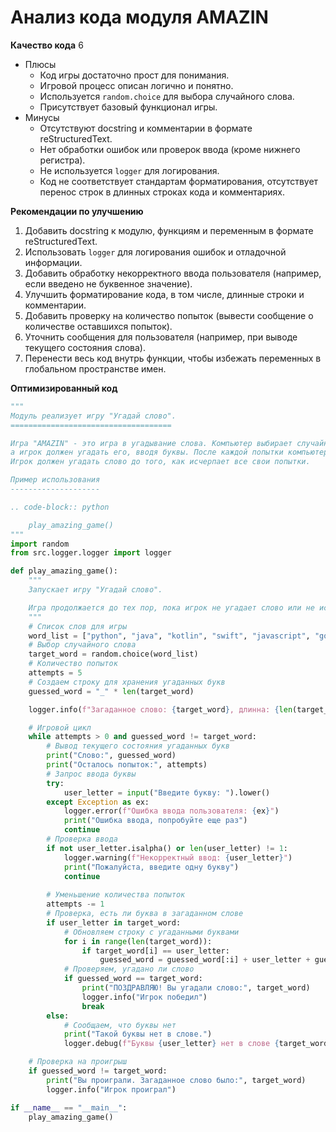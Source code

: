 # Анализ кода модуля AMAZIN

**Качество кода**
6
 -  Плюсы
    - Код игры достаточно прост для понимания.
    - Игровой процесс описан логично и понятно.
    - Используется `random.choice` для выбора случайного слова.
    - Присутствует базовый функционал игры.
 -  Минусы
    - Отсутствуют docstring и комментарии в формате reStructuredText.
    - Нет обработки ошибок или проверок ввода (кроме нижнего регистра).
    - Не используется `logger` для логирования.
    - Код не соответствует стандартам форматирования, отсутствует перенос строк в длинных строках кода и комментариях.

**Рекомендации по улучшению**
1. Добавить docstring к модулю, функциям и переменным в формате reStructuredText.
2. Использовать `logger` для логирования ошибок и отладочной информации.
3. Добавить обработку некорректного ввода пользователя (например, если введено не буквенное значение).
4. Улучшить форматирование кода, в том числе, длинные строки и комментарии.
5. Добавить проверку на количество попыток (вывести сообщение о количестве оставшихся попыток).
6. Уточнить сообщения для пользователя (например, при выводе текущего состояния слова).
7. Перенести весь код внутрь функции, чтобы избежать переменных в глобальном пространстве имен.

**Оптимизированный код**
```python
"""
Модуль реализует игру "Угадай слово".
====================================

Игра "AMAZIN" - это игра в угадывание слова. Компьютер выбирает случайное слово из заранее определенного списка,
а игрок должен угадать его, вводя буквы. После каждой попытки компьютер сообщает, есть ли введенная буква в слове и на какой позиции.
Игрок должен угадать слово до того, как исчерпает все свои попытки.

Пример использования
--------------------

.. code-block:: python

    play_amazing_game()
"""
import random
from src.logger.logger import logger

def play_amazing_game():
    """
    Запускает игру "Угадай слово".

    Игра продолжается до тех пор, пока игрок не угадает слово или не исчерпает все попытки.
    """
    # Список слов для игры
    word_list = ["python", "java", "kotlin", "swift", "javascript", "go", "ruby"]
    # Выбор случайного слова
    target_word = random.choice(word_list)
    # Количество попыток
    attempts = 5
    # Создаем строку для хранения угаданных букв
    guessed_word = "_" * len(target_word)

    logger.info(f"Загаданное слово: {target_word}, длинна: {len(target_word)}")

    # Игровой цикл
    while attempts > 0 and guessed_word != target_word:
        # Вывод текущего состояния угаданных букв
        print("Слово:", guessed_word)
        print("Осталось попыток:", attempts)
        # Запрос ввода буквы
        try:
            user_letter = input("Введите букву: ").lower()
        except Exception as ex:
            logger.error(f"Ошибка ввода пользователя: {ex}")
            print("Ошибка ввода, попробуйте еще раз")
            continue
        # Проверка ввода
        if not user_letter.isalpha() or len(user_letter) != 1:
            logger.warning(f"Некорректный ввод: {user_letter}")
            print("Пожалуйста, введите одну букву")
            continue
        
        # Уменьшение количества попыток
        attempts -= 1
        # Проверка, есть ли буква в загаданном слове
        if user_letter in target_word:
            # Обновляем строку с угаданными буквами
            for i in range(len(target_word)):
                if target_word[i] == user_letter:
                    guessed_word = guessed_word[:i] + user_letter + guessed_word[i+1:]
            # Проверяем, угадано ли слово
            if guessed_word == target_word:
                print("ПОЗДРАВЛЯЮ! Вы угадали слово:", target_word)
                logger.info("Игрок победил")
                break
        else:
            # Сообщаем, что буквы нет
            print("Такой буквы нет в слове.")
            logger.debug(f"Буквы {user_letter} нет в слове {target_word}")

    # Проверка на проигрыш
    if guessed_word != target_word:
        print("Вы проиграли. Загаданное слово было:", target_word)
        logger.info("Игрок проиграл")

if __name__ == "__main__":
    play_amazing_game()
```